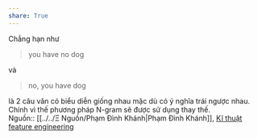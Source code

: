 ```yaml
---  
share: True  
---  
```

Chẳng hạn như   
> you have no dog  
  
và  
> no, you have dog  
  
là 2 câu văn có biểu diễn giống nhau mặc dù có ý nghĩa trái ngược nhau. Chính vì thế phương pháp N-gram sẽ được sử dụng thay thế.  
Nguồn:: [[../../Ξ Nguồn/Phạm Đình Khánh|Phạm Đình Khánh]], [Kĩ thuật feature engineering](https://phamdinhkhanh.github.io/2019/01/07/Ky_thuat_feature_engineering.html)
